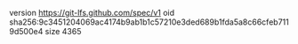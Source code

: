 version https://git-lfs.github.com/spec/v1
oid sha256:9c3451204069ac4174b9ab1b1c57210e3ded689b1fda5a8c66cfeb7119d500e4
size 4365
